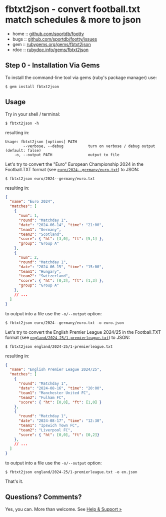 # fbtxt2json - convert football.txt match schedules & more to json


* home  :: [github.com/sportdb/footty](https://github.com/sportdb/footty)
* bugs  :: [github.com/sportdb/footty/issues](https://github.com/sportdb/footty/issues)
* gem   :: [rubygems.org/gems/fbtxt2json](https://rubygems.org/gems/fbtxt2json)
* rdoc  :: [rubydoc.info/gems/fbtxt2json](http://rubydoc.info/gems/fbtxt2json)


## Step 0 - Installation Via Gems

To install the command-line tool via gems (ruby's package manager) use:

```
$ gem install fbtxt2json
```


## Usage

Try in your shell / terminal:

```
$ fbtxt2json -h
```

resulting in:

```
Usage: fbtxt2json [options] PATH
        --verbose, --debug           turn on verbose / debug output (default: false)
    -o, --output PATH                output to file
```


Let's try to convert the "Euro" European Championship 2024
in the Football.TXT format (see [`euro/2024--germany/euro.txt`](https://github.com/openfootball/euro/blob/master/2024--germany/euro.txt)) to JSON:

```
$ fbtxt2json euro/2024--germany/euro.txt
```

resulting in:

``` json
{
  "name": "Euro 2024",
  "matches": [
    {
      "num": 1,
      "round": "Matchday 1",
      "date": "2024-06-14", "time": "21:00",
      "team1": "Germany",
      "team2": "Scotland",
      "score": { "ht": [3,0], "ft": [5,1] },
      "group": "Group A"
    },
    {
      "num": 2,
      "round": "Matchday 1",
      "date": "2024-06-15", "time": "15:00",
      "team1": "Hungary",
      "team2": "Switzerland",
      "score": { "ht": [0,2], "ft": [1,3] },
      "group": "Group A"
    },
    // ...
  ]
}
```

to output into a file use the `-o/--output` option:

```
$ fbtxt2json euro/2024--germany/euro.txt -o euro.json
```


Let's try to convert the English Premier League 2024/25
in the Football.TXT format (see [`england/2024-25/1-premierleague.txt`](https://github.com/openfootball/england/blob/master/2024-25/1-premierleague.txt)) to JSON:

```
$ fbtxt2json england/2024-25/1-premierleague.txt
```

resulting in:

``` json
{
  "name": "English Premier League 2024/25",
  "matches": [
    {
      "round": "Matchday 1",
      "date": "2024-08-16", "time": "20:00",
      "team1": "Manchester United FC",
      "team2": "Fulham FC",
      "score": { "ht": [0,0], "ft": [1,0] }
    },
    {
      "round": "Matchday 1",
      "date": "2024-08-17", "time": "12:30",
      "team1": "Ipswich Town FC",
      "team2": "Liverpool FC",
      "score": { "ht": [0,0], "ft": [0,2]}
    },
    // ...
  ]
}
```

to output into a file use the `-o/--output` option:

```
$ fbtxt2json england/2024-25/1-premierleague.txt -o en.json
```

That's it.




## Questions? Comments?

Yes, you can. More than welcome.
See [Help & Support »](https://github.com/openfootball/help)
